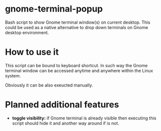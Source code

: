 # gnome-terminal-popup
Bash script to show Gnome terminal window(s) on current desktop. 
This could be used as a native alternative to drop down terminals on Gnome desktop environment.

# How to use it
This script can be bound to keyboard shortcut. In such way the Gnome terminal window can be accessed anytime and anywhere within the Linux system. 

Obviously it can be also exeucted manually.

# Planned additional features
- **toggle visibility:** if Gnome terminal is already visible then executing this script should hide it and another way around if is not.